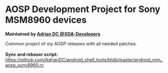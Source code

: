 # AOSP Development Project for Sony MSM8960 devices
<b>Maintained by [Adrian DC @XDA-Developers](http://forum.xda-developers.com/member.php?u=2233641)</b>

Common project of my AOSP releases with all needed patches.<br />
<br />
<b>Sync and rebaser script:</b> https://github.com/AdrianDC/android_shell_tools/blob/master/android_rom_aosp_sony8960.rc<br />
